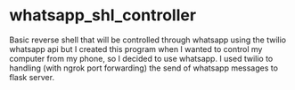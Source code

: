 # whatsapp_shl_controller
Basic reverse shell that will be controlled through whatsapp using the twilio whatsapp api
but 
I created this program when I wanted to control my computer from my phone, so I decided to use whatsapp. I used twilio to handling (with ngrok port forwarding) the send of whatsapp messages to flask server.
